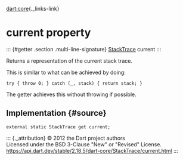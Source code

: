 [dart:core](../../dart-core/dart-core-library){._links-link}

current property
================

::: {#getter .section .multi-line-signature}
[StackTrace](../stacktrace-class) current
:::

Returns a representation of the current stack trace.

This is similar to what can be achieved by doing:

``` {.language-dart data-language="dart"}
try { throw 0; } catch (_, stack) { return stack; }
```

The getter achieves this without throwing if possible.

Implementation {#source}
--------------

``` {.language-dart data-language="dart"}
external static StackTrace get current;
```

::: {._attribution}
© 2012 the Dart project authors\
Licensed under the BSD 3-Clause \"New\" or \"Revised\" License.\
<https://api.dart.dev/stable/2.18.5/dart-core/StackTrace/current.html>
:::
